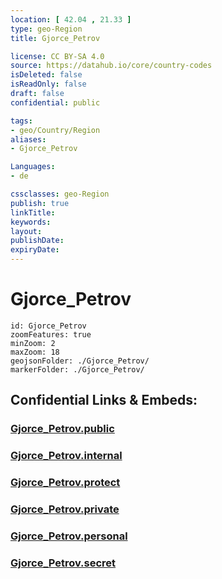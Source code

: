 ```yaml
---
location: [ 42.04 , 21.33 ] 
type: geo-Region
title: Gjorce_Petrov

license: CC BY-SA 4.0
source: https://datahub.io/core/country-codes
isDeleted: false
isReadOnly: false
draft: false
confidential: public

tags:
- geo/Country/Region
aliases:
- Gjorce_Petrov

Languages:
- de

cssclasses: geo-Region
publish: true
linkTitle: 
keywords: 
layout: 
publishDate: 
expiryDate: 
---
```


# Gjorce_Petrov

```leaflet
id: Gjorce_Petrov
zoomFeatures: true 
minZoom: 2 
maxZoom: 18
geojsonFolder: ./Gjorce_Petrov/
markerFolder: ./Gjorce_Petrov/
```


## Confidential Links & Embeds: 

### [Gjorce_Petrov.public](/_public/\Earth\Continent\Europe\Europe~South\Macedonia~North\Municipalities~MacedoniaGjorce_Petrov.public.md) 

### [Gjorce_Petrov.internal](/_internal/\Earth\Continent\Europe\Europe~South\Macedonia~North\Municipalities~MacedoniaGjorce_Petrov.internal.md) 

### [Gjorce_Petrov.protect](/_protect/\Earth\Continent\Europe\Europe~South\Macedonia~North\Municipalities~MacedoniaGjorce_Petrov.protect.md) 

### [Gjorce_Petrov.private](/_private/\Earth\Continent\Europe\Europe~South\Macedonia~North\Municipalities~MacedoniaGjorce_Petrov.private.md) 

### [Gjorce_Petrov.personal](/_personal/\Earth\Continent\Europe\Europe~South\Macedonia~North\Municipalities~MacedoniaGjorce_Petrov.personal.md) 

### [Gjorce_Petrov.secret](/_secret/\Earth\Continent\Europe\Europe~South\Macedonia~North\Municipalities~MacedoniaGjorce_Petrov.secret.md)

